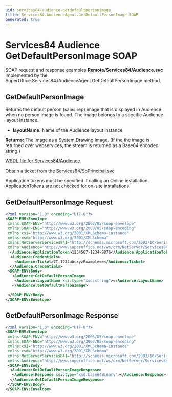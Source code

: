```yaml
---
uid: services84-audience-getdefaultpersonimage
title: Services84.AudienceAgent.GetDefaultPersonImage SOAP
Generated: true
---
```


# Services84 Audience GetDefaultPersonImage SOAP

SOAP request and response examples **Remote/Services84/Audience.svc**
Implemented by the <see cref="M:SuperOffice.Services84.IAudienceAgent.GetDefaultPersonImage">SuperOffice.Services84.IAudienceAgent.GetDefaultPersonImage</see> method.

## GetDefaultPersonImage

Returns the default person (sales rep) image that is displayed in Audience when no person image is found. The image belongs to a specific Audience layout instance.

* **layoutName:** Name of the Audience layout instance

**Returns:** The image as a System.Drawing.Image. (If the the image is returned over webservices, the stream is returned as a Base64 encoded string.)


[WSDL file for Services84/Audience](../Services84-Audience.md)

Obtain a ticket from the [Services84/SoPrincipal.svc](../SoPrincipal/index.md)

Application tokens must be specified if calling an Online installation. ApplicationTokens are not checked for on-site installations.

## GetDefaultPersonImage Request

```xml
<?xml version="1.0" encoding="UTF-8"?>
<SOAP-ENV:Envelope
 xmlns:SOAP-ENV="http://www.w3.org/2003/05/soap-envelope"
 xmlns:SOAP-ENC="http://www.w3.org/2003/05/soap-encoding"
 xmlns:xsi="http://www.w3.org/2001/XMLSchema-instance"
 xmlns:xsd="http://www.w3.org/2001/XMLSchema"
 xmlns:NetServerServices841="http://schemas.microsoft.com/2003/10/Serialization/"
 xmlns:Audience="http://www.superoffice.net/ws/crm/NetServer/Services84">
  <Audience:ApplicationToken>1234567-1234-9876</Audience:ApplicationToken>
  <Audience:Credentials>
    <Audience:Ticket>7T:1234abcxyzExample==</Audience:Ticket>
  </Audience:Credentials>
 <SOAP-ENV:Body>
   <Audience:GetDefaultPersonImage>
    <Audience:LayoutName xsi:type="xsd:string"></Audience:LayoutName>
   </Audience:GetDefaultPersonImage>

 </SOAP-ENV:Body>
</SOAP-ENV:Envelope>

```


## GetDefaultPersonImage Response

```xml
<?xml version="1.0" encoding="UTF-8"?>
<SOAP-ENV:Envelope
 xmlns:SOAP-ENV="http://www.w3.org/2003/05/soap-envelope"
 xmlns:SOAP-ENC="http://www.w3.org/2003/05/soap-encoding"
 xmlns:xsi="http://www.w3.org/2001/XMLSchema-instance"
 xmlns:xsd="http://www.w3.org/2001/XMLSchema"
 xmlns:NetServerServices841="http://schemas.microsoft.com/2003/10/Serialization/"
 xmlns:Audience="http://www.superoffice.net/ws/crm/NetServer/Services84">
 <SOAP-ENV:Body>
  <Audience:GetDefaultPersonImageResponse>
   <Audience:Response xsi:type="xsd:base64Binary"></Audience:Response>
  </Audience:GetDefaultPersonImageResponse>
 </SOAP-ENV:Body>
</SOAP-ENV:Envelope>

```

